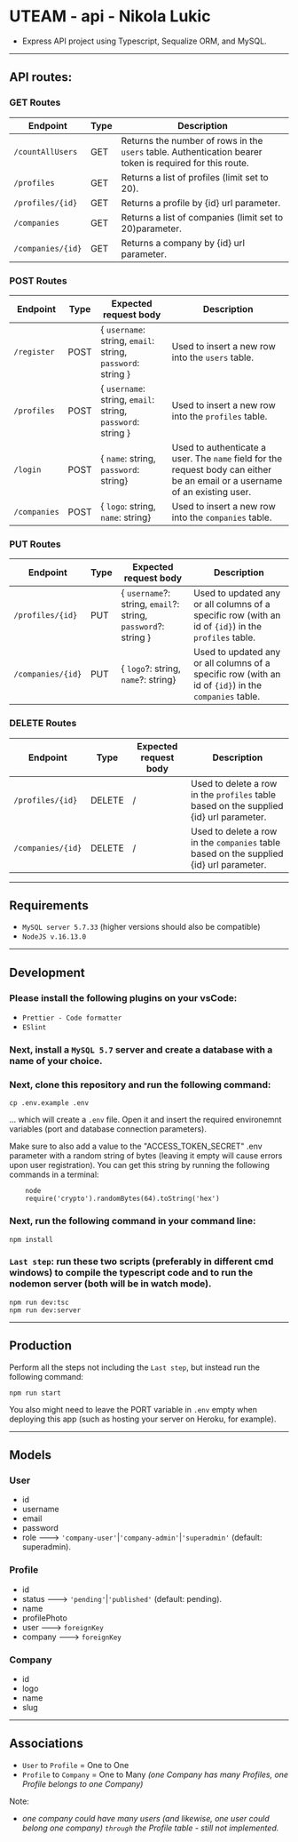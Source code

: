 # UTEAM - api - Nikola Lukic

- Express API project using Typescript, Sequalize ORM, and MySQL.

---

## API routes:

### GET Routes

| Endpoint          | Type | Description                                                                                              |
| ----------------- | ---- | -------------------------------------------------------------------------------------------------------- |
| `/countAllUsers`  | GET  | Returns the number of rows in the `users` table. Authentication bearer token is required for this route. |
| `/profiles `      | GET  | Returns a list of profiles (limit set to 20).                                                            |
| `/profiles/{id}`  | GET  | Returns a profile by {id} url parameter.                                                                 |
| `/companies`      | GET  | Returns a list of companies (limit set to 20)parameter.                                                  |
| `/companies/{id}` | GET  | Returns a company by {id} url parameter.                                                                 |

### POST Routes

| Endpoint     | Type | Expected request body                                       | Description                                                                                                                  |
| ------------ | ---- | ----------------------------------------------------------- | ---------------------------------------------------------------------------------------------------------------------------- |
| `/register`  | POST | { `username`: string, `email`: string, `password`: string } | Used to insert a new row into the `users` table.                                                                             |
| `/profiles`  | POST | { `username`: string, `email`: string, `password`: string } | Used to insert a new row into the `profiles` table.                                                                          |
| `/login`     | POST | { `name`: string, `password`: string}                       | Used to authenticate a user. The `name` field for the request body can either be an email or a username of an existing user. |
| `/companies` | POST | { `logo`: string, `name`: string}                           | Used to insert a new row into the `companies` table.                                                                         |

### PUT Routes

| Endpoint          | Type | Expected request body                                          | Description                                                                                           |
| ----------------- | ---- | -------------------------------------------------------------- | ----------------------------------------------------------------------------------------------------- |
| `/profiles/{id}`  | PUT  | { `username`?: string, `email`?: string, `password`?: string } | Used to updated any or all columns of a specific row (with an id of `{id}`) in the `profiles` table.  |
| `/companies/{id}` | PUT  | { `logo`?: string, `name`?: string}                            | Used to updated any or all columns of a specific row (with an id of `{id}`) in the `companies` table. |

### DELETE Routes

| Endpoint          | Type   | Expected request body | Description                                                                             |
| ----------------- | ------ | --------------------- | --------------------------------------------------------------------------------------- |
| `/profiles/{id}`  | DELETE | /                     | Used to delete a row in the `profiles` table based on the supplied {id} url parameter.  |
| `/companies/{id}` | DELETE | /                     | Used to delete a row in the `companies` table based on the supplied {id} url parameter. |

---

## Requirements

- `MySQL server 5.7.33` (higher versions should also be compatible)
- `NodeJS v.16.13.0`

---

## Development

### Please install the following plugins on your vsCode:

- `Prettier - Code formatter`
- `ESlint`

### Next, install a `MySQL 5.7` server and create a database with a name of your choice.

### Next, clone this repository and run the following command:

    cp .env.example .env

... which will create a `.env` file. Open it and insert the required environemnt variables (port and database connection parameters).

Make sure to also add a value to the "ACCESS_TOKEN_SECRET" .env parameter with a random string of bytes (leaving it empty will cause errors upon user registration). You can get this string by running the following commands in a terminal:

        node
        require('crypto').randomBytes(64).toString('hex')

### Next, run the following command in your command line:

    npm install

### `Last step`: run these two scripts (preferably in different cmd windows) to compile the typescript code and to run the nodemon server (both will be in watch mode).

    npm run dev:tsc
    npm run dev:server

---

## Production

Perform all the steps not including the `Last step`, but instead run the following command:

    npm run start

You also might need to leave the PORT variable in `.env` empty when deploying this app (such as hosting your server on Heroku, for example).

---

## Models

### User

- id
- username
- email
- password
- role ---> `'company-user'`|`'company-admin'`|`'superadmin'` (default: superadmin).

### Profile

- id
- status ---> `'pending'`|`'published'` (default: pending).
- name
- profilePhoto
- user ---> `foreignKey`
- company ---> `foreignKey`

### Company

- id
- logo
- name
- slug

---

## Associations

- `User` to `Profile` = One to One
- `Profile` to `Company` = One to Many _(one Company has many Profiles, one Profile belongs to one Company)_

Note:

- _one company could have many users (and likewise, one user could belong one company) `through` the Profile table - still not implemented._
